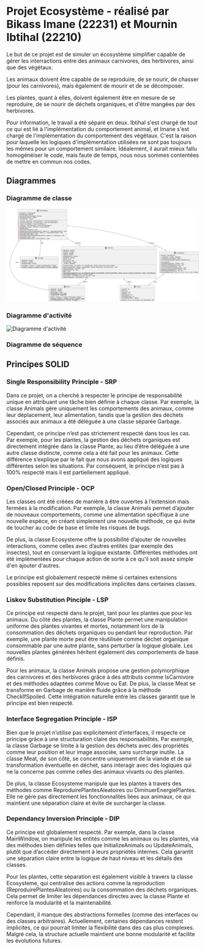 # Projet Ecosystème - réalisé par Bikass Imane (22231) et Mournin Ibtihal (22210)

Le but de ce projet est de simuler un écosystème simplifier capable de gérer les interractions entre des animaux carnivores, des herbivores, ainsi que des végétaux. 

Les animaux doivent être capable de se reproduire, de se nourir, de chasser (pour les carnivores), mais également de mourir et de se décomposer. 

Les plantes, quant à elles, doivent également être en mesure de se reproduire, de se nourir de déchets organiques, et d'être mangées par des herbivores. 

Pour information, le travail a été séparé en deux. Ibtihal s'est chargé de tout ce qui est lié à l'implémentation du comportement animal, et Imane s'est chargé de l'implémentation du comportement des végétaux. C'est la raison pour laquelle les logiques d'implémentation utilisées ne sont pas toujours les mêmes pour un comportement similaire. Idéalement, il aurait mieux fallu homogénéiser le code, mais faute de temps, nous nous sommes contentées de mettre en commun nos codes. 

## Diagrammes 

### Diagramme de classe

![Diagramme de classe](Diagrammes/Diagramme_de_classe.png)

### Diagramme d'activité

![Diagramme d'activité](Diagrammes/Diagramme_activités.png)

### Diagramme de séquence

## Principes SOLID

### Single Responsibility Principle - SRP

Dans ce projet, on a cherché à respecter le principe de responsabilité unique en attribuant une tâche bien définie à chaque classe. Par exemple, la classe Animals gère uniquement les comportements des animaux, comme leur déplacement, leur
alimentation, tandis que la gestion des déchets associés aux animaux a été déléguée à une classe séparée Garbage.

Cependant, ce principe n’est pas strictement respecté dans tous les cas. Par exemple, pour les plantes, la gestion des déchets organiques est directement intégrée dans la classe Plante, au lieu d’être déléguée à une autre classe distincte, comme cela a été fait pour les animaux. Cette différence s’explique par le fait que nous avons appliqué des logiques différentes selon les situations. Par conséquent, le principe n’est pas à 100% respecté mais il est partiellement appliqué.

### Open/Closed Principle - OCP

Les classes ont été créées de manière à être ouvertes à l’extension mais fermées à la modification. Par exemple, la classe Animals permet d’ajouter de nouveaux comportements, comme une alimentation spécifique à une nouvelle espèce, en créant simplement une nouvelle méthode, ce qui évite de toucher au code de base et limite les risques de bugs.

De plus, la classe Ecosysteme offre la possibilité d’ajouter de nouvelles interactions, comme celles avec d’autres entités (par exemple des insectes), tout en conservant la logique existante. Différentes méthodes ont été implémentées pour chaque action de sorte à ce qu'il soit assez simple d'en ajouter d'autres.

Le principe est globalement respecté même si certaines extensions possibles reposent sur des modifications implicites dans certaines classes. 

### Liskov Substitution Pinciple - LSP

Ce principe est respecté dans le projet, tant pour les plantes que pour les animaux. Du côté des plantes, la classe Plante permet une manipulation uniforme des plantes vivantes et mortes, notamment lors de la consommation des déchets organiques ou pendant leur reproduction. Par exemple, une plante morte peut être réutilisée comme déchet organique consommable par une autre plante, sans perturber la logique globale. Les nouvelles plantes générées héritent également des comportements de base définis.

Pour les animaux, la classe Animals propose une gestion polymorphique des carnivores et des herbivores grâce à des attributs comme IsCarnivore et des méthodes adaptées comme Move ou Eat. De plus, la classe Meat se transforme en Garbage de manière fluide
grâce à la méthode CheckIfSpoiled. Cette intégration naturelle entre les classes garantit que le principe est bien respecté.

### Interface Segregation Principle - ISP

Bien que le projet n’utilise pas explicitement d’interfaces, il respecte ce principe grâce à une structuration claire des responsabilités. Par exemple, la classe Garbage se limite à la gestion des déchets avec des propriétés comme leur position et leur image associée, sans surcharge inutile. La classe Meat, de son côté, se concentre uniquement de la viande et de sa transformation éventuelle en déchet, sans interagir avec des logiques qui ne la concerne pas comme celles des animaux vivants ou des plantes.

De plus, la classe Ecosysteme manipule que les plantes à travers des méthodes comme ReproduirePlantesAleatoires ou DiminuerEnergiePlantes. Elle ne gère pas directement les fonctionnalités liées aux animaux, ce qui maintient une séparation claire et évite de surcharger la classe.

### Dependancy Inversion Principle - DIP

Ce principe est globalement respecté. Par exemple, dans la classe MainWindow, on manipule les entités comme les animaux ou les plantes, via des méthodes bien définies telles que InitializeAnimals ou UpdateAnimals, plutôt que d’accéder directement à leurs
propriétés internes. Cela garantit une séparation claire entre la logique de haut niveau et les détails des classes.

Pour les plantes, cette séparation est également visible à travers la classe Ecosysteme, qui centralise des actions comme la reproduction (ReproduirePlantesAleatoires) ou la consommation des déchets organiques. Cela permet de limiter les dépendances directes avec la classe Plante et renforce la modularité et la maintenabilité.

Cependant, il manque des abstractions formelles (comme des interfaces ou des classes arbitraires). Actuellement, certaines dépendances restent implicites, ce qui pourrait limiter la flexibilité dans des cas plus complexes. Malgré cela, la structure actuelle maintient une bonne modularité et facilite les évolutions futures.